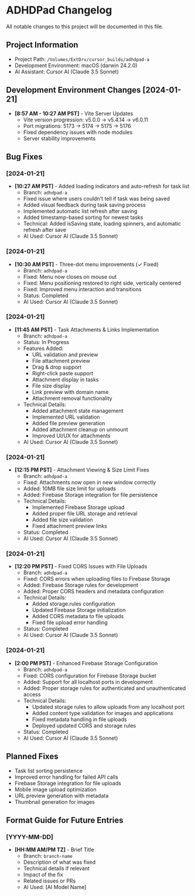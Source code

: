 # ADHDPad Changelog

All notable changes to this project will be documented in this file.

## Project Information
- Project Path: `/Volumes/ExtDrv/cursor_builds/adhdpad-a`
- Development Environment: macOS (darwin 24.2.0)
- AI Assistant: Cursor AI (Claude 3.5 Sonnet)

## Development Environment Changes [2024-01-21]
- **[8:57 AM - 10:27 AM PST]** - Vite Server Updates
  - Vite version progression: v5.0.0 → v5.4.14 → v6.0.11
  - Port migrations: 5173 → 5174 → 5175 → 5176
  - Fixed dependency issues with node modules
  - Server stability improvements

## Bug Fixes

### [2024-01-21]
- **[10:27 AM PST]** - Added loading indicators and auto-refresh for task list
  - Branch: `adhdpad-a`
  - Fixed issue where users couldn't tell if task was being saved
  - Added visual feedback during task saving process
  - Implemented automatic list refresh after saving
  - Added timestamp-based sorting for newest tasks
  - Technical: Added isSaving state, loading spinners, and automatic refresh after save
  - AI Used: Cursor AI (Claude 3.5 Sonnet)

### [2024-01-21]
- **[10:30 AM PST]** - Three-dot menu improvements (✓ Fixed)
  - Branch: `adhdpad-a`
  - Fixed: Menu now closes on mouse out
  - Fixed: Menu positioning restored to right side, vertically centered
  - Fixed: Improved menu interaction and transitions
  - Status: Completed
  - AI Used: Cursor AI (Claude 3.5 Sonnet)

### [2024-01-21]
- **[11:45 AM PST]** - Task Attachments & Links Implementation
  - Branch: `adhdpad-a`
  - Status: In Progress
  - Features Added:
    - URL validation and preview
    - File attachment preview
    - Drag & drop support
    - Right-click paste support
    - Attachment display in tasks
    - File size display
    - Link preview with domain name
    - Attachment removal functionality
  - Technical Details:
    - Added attachment state management
    - Implemented URL validation
    - Added file preview generation
    - Added attachment cleanup on unmount
    - Improved UI/UX for attachments
  - AI Used: Cursor AI (Claude 3.5 Sonnet)

### [2024-01-21]
- **[12:15 PM PST]** - Attachment Viewing & Size Limit Fixes
  - Branch: `adhdpad-a`
  - Fixed: Attachments now open in new window correctly
  - Added: 10MB file size limit for uploads
  - Added: Firebase Storage integration for file persistence
  - Technical Details:
    - Implemented Firebase Storage upload
    - Added proper file URL storage and retrieval
    - Added file size validation
    - Fixed attachment preview links
  - Status: Completed
  - AI Used: Cursor AI (Claude 3.5 Sonnet)

### [2024-01-21]
- **[12:20 PM PST]** - Fixed CORS Issues with File Uploads
  - Branch: `adhdpad-a`
  - Fixed: CORS errors when uploading files to Firebase Storage
  - Added: Firebase Storage rules for development
  - Added: Proper CORS headers and metadata configuration
  - Technical Details:
    - Added storage.rules configuration
    - Updated Firebase Storage initialization
    - Added CORS metadata to file uploads
    - Fixed file upload error handling
  - Status: Completed
  - AI Used: Cursor AI (Claude 3.5 Sonnet)

### [2024-01-21]
- **[2:00 PM PST]** - Enhanced Firebase Storage Configuration
  - Branch: `adhdpad-a`
  - Fixed: CORS configuration for Firebase Storage bucket
  - Added: Support for all localhost ports in development
  - Added: Proper storage rules for authenticated and unauthenticated access
  - Technical Details:
    - Updated storage rules to allow uploads from any localhost port
    - Added content type validation for images and applications
    - Fixed metadata handling in file uploads
    - Deployed updated CORS and storage rules
  - Status: Completed
  - AI Used: Cursor AI (Claude 3.5 Sonnet)

## Planned Fixes
- Task list sorting persistence
- Improved error handling for failed API calls
- Firebase Storage integration for file uploads
- Mobile image upload optimization
- URL preview generation with metadata
- Thumbnail generation for images

## Format Guide for Future Entries

### [YYYY-MM-DD]
- **[HH:MM AM/PM TZ]** - Brief Title
  - Branch: `branch-name`
  - Description of what was fixed
  - Technical details if relevant
  - Impact of the fix
  - Related issues or PRs
  - AI Used: [AI Model Name] 